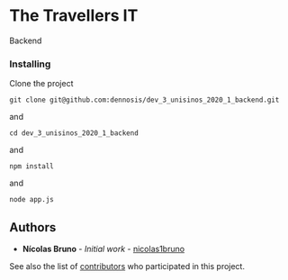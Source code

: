 # The Travellers IT

Backend

### Installing

Clone the project

```
git clone git@github.com:dennosis/dev_3_unisinos_2020_1_backend.git
```
and
```
cd dev_3_unisinos_2020_1_backend
```
and
```
npm install
```
and
```
node app.js
```

## Authors

* **Nícolas Bruno** - *Initial work* - [nicolas1bruno](https://github.com/nicolas1bruno)

See also the list of [contributors](https://github.com/dennosis/dev_3_unisinos_2020_1_backend/contributors) who participated in this project.


